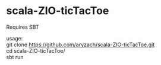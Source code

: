 # scala-ZIO-ticTacToe

Requires SBT

usage:  
git clone https://github.com/aryzach/scala-ZIO-ticTacToe.git  
cd scala-ZIO-ticTacToe/  
sbt run  

